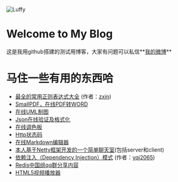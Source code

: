 ![Luffy](http://ww3.sinaimg.cn/mw690/71bb8a05gw1f48kunucwsj209408qmy2.jpg)
# Welcome to My Blog
这是我用github搭建的测试用博客，大家有问题可以私信**[我的微博](http://weibo.com/lephee)**
# 马住一些有用的东西哈
* [最全的常用正则表达式大全](http://www.cnblogs.com/zxin/archive/2013/01/26/2877765.html) (作者：[zxin](http://zxin.cnblogs.com/))
* [SmallPDF，在线PDF转WORD](https://smallpdf.com/zh-TW/pdf-to-word)
* [在线UML制图](https://www.processon.com/)
* [Json在线验证及格式化](http://json.cn/)
* [在线调色板](http://tool.chinaz.com/Tools/onlinecolor.aspx)
* [Http状态码](http://tool.oschina.net/commons?type=5)
* [在线Markdown编辑器](https://maxiang.io/#)
* [本人基于Netty框架开发的一个简单聊天室](https://github.com/w516161578/lepheechat)(包括server和client)
* [依赖注入（Dependency Injection）模式](http://blog.csdn.net/yqj2065/article/details/8510074) (作者：[yqj2065](http://my.csdn.net/yqj2065))
* [Redis中国组qq群分享内容](http://www.jianshu.com/users/dd92c2f421e3/latest_articles)
* [HTML5视频播放器](http://www.html5tricks.com/html5-video-player-mobile.html)

